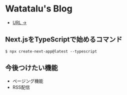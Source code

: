 # Watatalu's Blog

- [URL ->]()
## Next.jsをTypeScriptで始めるコマンド

```
$ npx create-next-app@latest --typescript
```

## 今後つけたい機能

- ページング機能
- RSS配信

